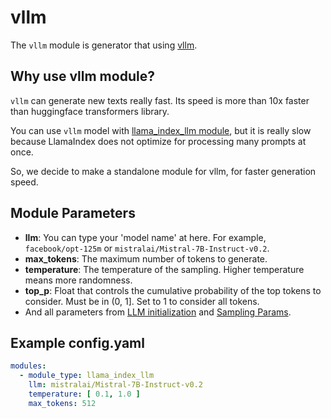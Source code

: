 # vllm

The `vllm` module is generator that using [vllm](https://blog.vllm.ai/2023/06/20/vllm.html).

## Why use vllm module?

`vllm` can generate new texts really fast. Its speed is more than 10x faster than huggingface transformers library.

You can use `vllm` model with [llama_index_llm module](./llama_index_llm.md), but it is really slow because LlamaIndex
does not optimize for processing many prompts at once.

So, we decide to make a standalone module for vllm, for faster generation speed.

## **Module Parameters**

- **llm**: You can type your 'model name' at here. For example, `facebook/opt-125m`
  or `mistralai/Mistral-7B-Instruct-v0.2`.
- **max_tokens**: The maximum number of tokens to generate.
- **temperature**: The temperature of the sampling. Higher temperature means more randomness.
- **top_p**: Float that controls the cumulative probability of the top tokens to consider. Must be in (0, 1]. Set to 1
  to consider all tokens.
- And all parameters
  from [LLM initialization](https://github.com/vllm-project/vllm/blob/main/vllm/entrypoints/llm.py#L14)
  and [Sampling Params](https://github.com/vllm-project/vllm/blob/main/vllm/sampling_params.py#L25).

## **Example config.yaml**

```yaml
modules:
  - module_type: llama_index_llm
    llm: mistralai/Mistral-7B-Instruct-v0.2
    temperature: [ 0.1, 1.0 ]
    max_tokens: 512
```
